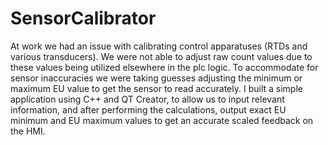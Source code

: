 # SensorCalibrator
At work we had an issue with calibrating control apparatuses (RTDs and various transducers). We were not able to adjust raw count values due to these values being utilized elsewhere in the plc logic. To accommodate for sensor inaccuracies we were taking guesses adjusting the minimum or maximum EU value to get the sensor to read accurately. I built a simple application using C++ and QT Creator, to allow us to input relevant information, and after performing the calculations, output exact EU minimum and EU maximum values to get an accurate scaled feedback on the HMI.
